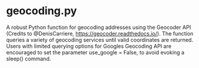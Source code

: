 # geocoding.py
A robust Python function for geocoding addresses using the Geocoder API (Credits to @DenisCarriere, https://geocoder.readthedocs.io/).
The function queries a variety of geocoding services until valid coordinates are returned.
Users with limited querying options for Googles Geocoding API are encouraged to set the parameter use_google = False, to avoid evoking a sleep() command.
